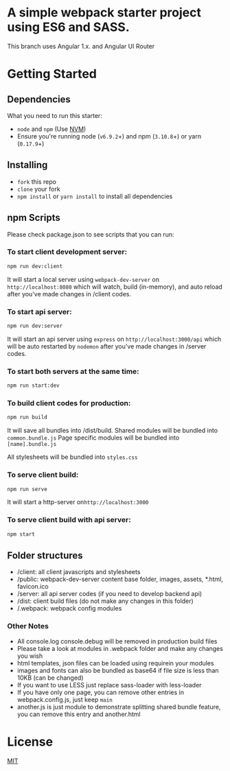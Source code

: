 # A simple webpack starter project using ES6 and SASS.

This branch uses Angular 1.x. and Angular UI Router

# Getting Started

## Dependencies

What you need to run this starter:
* `node` and `npm` (Use [NVM](https://github.com/creationix/nvm))
* Ensure you're running node (`v6.9.2`+) and npm (`3.10.8`+) or yarn (`0.17.9`+)

## Installing

* `fork` this repo
* `clone` your fork
* `npm install` or `yarn install` to install all dependencies

## npm Scripts

Please check package.json to see scripts that you can run:

### To start client development server:
```bash
npm run dev:client
```

It will start a local server using `webpack-dev-server` on `http://localhost:8080`
which will watch, build (in-memory), and auto reload after you've made changes in /client codes. 

### To start api server:
```bash
npm run dev:server
```

It will start an api server using `express` on `http://localhost:3000/api`
which will be auto restarted by `nodemon` after you've made changes in /server codes.

### To start both servers at the same time:
```bash
npm run start:dev
```

### To build client codes for production:
```bash
npm run build
```

It will save all bundles into /dist/build.
Shared modules will be bundled into `common.bundle.js`
Page specific modules will be bundled into `[name].bundle.js`

All stylesheets will be bundled into `styles.css`

### To serve client build:
```bash
npm run serve
```

It will start a http-server on`http://localhost:3000`

### To serve client build with api server:
```bash
npm start
```

## Folder structures

* /client: all client javascripts and stylesheets
* /public: webpack-dev-server content base folder, images, assets, *.html, favicon.ico
* /server: all api server codes (if you need to develop backend api)
* /dist: client build files (do not make any changes in this folder)
* /.webpack: webpack config modules

### Other Notes

* All console.log console.debug will be removed in production build files
* Please take a look at modules in .webpack folder and make any changes you wish
* html templates, json files can be loaded using requirein your modules
* images and fonts can also be bundled as base64 if file size is less than 10KB (can be changed)
* If you want to use LESS just replace sass-loader with less-loader
* If you have only one page, you can remove other entries in webpack.config.js, just keep `main`
* another.js is just module to demonstrate splitting shared bundle feature, you can remove this entry and another.html

# License

[MIT](/LICENSE)
